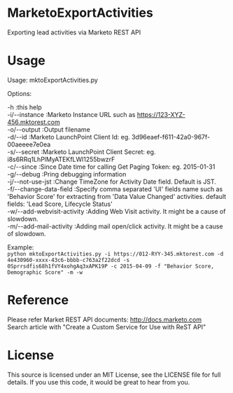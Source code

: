 # MarketoExportActivities
Exporting lead activities via Marketo REST API

# Usage
Usage: mktoExportActivities.py <options>

Options:

  -h                                :this help  
  -i/--instance <instance>          :Marketo Instance URL such as https://123-XYZ-456.mktorest.com  
  -o/--output <filename>	    :Output filename  
  -d/--id <client id>               :Marketo LaunchPoint Client Id: eg. 3d96eaef-f611-42a0-967f-00aeeee7e0ea  
  -s/--secret <client secret>       :Marketo LaunchPoint Client Secret: eg. i8s6RRq1LhPlMyATEKfLWl1255bwzrF  
  -c/--since <date>                 :Since Date time for calling Get Paging Token: eg. 2015-01-31  
  -g/--debug                        :Pring debugging information  
  -j/--not-use-jst                  :Change TimeZone for Activity Date field. Default is JST.  
  -f/--change-data-field <fields>   :Specify comma separated 'UI' fields name such as 'Behavior Score' for extracting from 'Data Value Changed' activities. default fields: 'Lead Score, Lifecycle Status'  
  -w/--add-webvisit-activity        :Adding Web Visit activity. It might be a cause of slowdown.  
  -m/--add-mail-activity            :Adding mail open/click activity. It might be a cause of slowdown.  
    
Example:  
`python mktoExportActivities.py -i https://012-RYY-345.mktorest.com -d 4e430960-xxxx-43c6-bbbb-c763a2f22dcd -s 0Sprrsdfis68h1fVY4xohgAq3xAPK19P -c 2015-04-09 -f "Behavior Score, Demographic Score" -m -w`  

# Reference
Please refer Market REST API documents: http://docs.marketo.com  
Search article with "Create a Custom Service for Use with ReST API"  

# License
This source is licensed under an MIT License, see the LICENSE file for full details. If you use this code, it would be great to hear from you.
